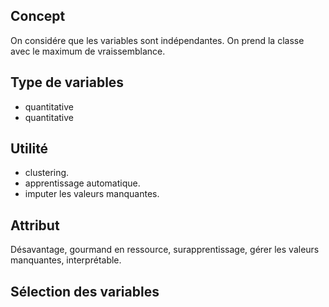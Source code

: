 ## Concept

On considére que les variables sont indépendantes. On prend la classe avec le maximum de vraissemblance.

## Type de variables

* quantitative
* quantitative

## Utilité

* clustering.
* apprentissage automatique.
* imputer les valeurs manquantes.

## Attribut

Désavantage, gourmand en ressource, surapprentissage, gérer les valeurs manquantes, interprétable.

## Sélection des variables

